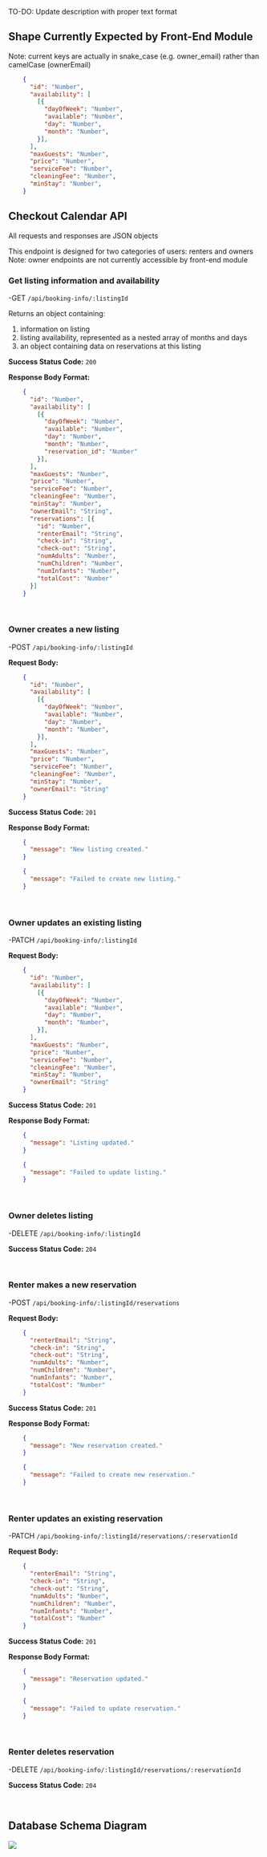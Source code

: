 TO-DO: Update description with proper text format

## Shape Currently Expected by Front-End Module

Note: current keys are actually in snake_case  (e.g. owner_email) rather than camelCase (ownerEmail)

```json
    {
      "id": "Number",
      "availability": [
        [{
          "dayOfWeek": "Number",
          "available": "Number",
          "day": "Number",
          "month": "Number",
        }],
      ],
      "maxGuests": "Number",
      "price": "Number",
      "serviceFee": "Number",
      "cleaningFee": "Number",
      "minStay": "Number",
    }
```

## Checkout Calendar API

All requests and responses are JSON objects

This endpoint is designed for two categories of users: renters and owners
Note: owner endpoints are not currently accessible by front-end module

### Get listing information and availability

-GET `/api/booking-info/:listingId`

Returns an object containing:
1. information on listing
2. listing availability, represented as a nested array of months and days
3. an object containing data on reservations at this listing

**Success Status Code:** `200`

**Response Body Format:**

```json
    {
      "id": "Number",
      "availability": [
        [{
          "dayOfWeek": "Number",
          "available": "Number",
          "day": "Number",
          "month": "Number",
          "reservation_id": "Number"
        }],
      ],
      "maxGuests": "Number",
      "price": "Number",
      "serviceFee": "Number",
      "cleaningFee": "Number",
      "minStay": "Number",
      "ownerEmail": "String",
      "reservations": [{
        "id": "Number",
        "renterEmail": "String",
        "check-in": "String",
        "check-out": "String",
        "numAdults": "Number",
        "numChildren": "Number",
        "numInfants": "Number",
        "totalCost": "Number"
      }]
    }
```

</br>

### Owner creates a new listing

-POST `/api/booking-info/:listingId`

**Request Body:**

```json
    {
      "id": "Number",
      "availability": [
        [{
          "dayOfWeek": "Number",
          "available": "Number",
          "day": "Number",
          "month": "Number",
        }],
      ],
      "maxGuests": "Number",
      "price": "Number",
      "serviceFee": "Number",
      "cleaningFee": "Number",
      "minStay": "Number",
      "ownerEmail": "String"
    }
```

**Success Status Code:** `201`

**Response Body Format:**

```json
    {
      "message": "New listing created."
    }
```

```json
    {
      "message": "Failed to create new listing."
    }
```

</br>

### Owner updates an existing listing

-PATCH `/api/booking-info/:listingId`

**Request Body:**

```json
    {
      "id": "Number",
      "availability": [
        [{
          "dayOfWeek": "Number",
          "available": "Number",
          "day": "Number",
          "month": "Number",
        }],
      ],
      "maxGuests": "Number",
      "price": "Number",
      "serviceFee": "Number",
      "cleaningFee": "Number",
      "minStay": "Number",
      "ownerEmail": "String"
    }
```

**Success Status Code:** `201`

**Response Body Format:**

```json
    {
      "message": "Listing updated."
    }
```

```json
    {
      "message": "Failed to update listing."
    }
```

</br>

### Owner deletes listing

-DELETE `/api/booking-info/:listingId`

**Success Status Code:** `204`

</br>

### Renter makes a new reservation

-POST `/api/booking-info/:listingId/reservations`

**Request Body:**

```json
    {
      "renterEmail": "String",
      "check-in": "String",
      "check-out": "String",
      "numAdults": "Number",
      "numChildren": "Number",
      "numInfants": "Number",
      "totalCost": "Number"
    }
```

**Success Status Code:** `201`

**Response Body Format:**

```json
    {
      "message": "New reservation created."
    }
```

```json
    {
      "message": "Failed to create new reservation."
    }
```

</br>

### Renter updates an existing reservation

-PATCH `/api/booking-info/:listingId/reservations/:reservationId`

**Request Body:**

```json
    {
      "renterEmail": "String",
      "check-in": "String",
      "check-out": "String",
      "numAdults": "Number",
      "numChildren": "Number",
      "numInfants": "Number",
      "totalCost": "Number"
    }
```

**Success Status Code:** `201`

**Response Body Format:**

```json
    {
      "message": "Reservation updated."
    }
```

```json
    {
      "message": "Failed to update reservation."
    }
```

</br>

### Renter deletes reservation

-DELETE `/api/booking-info/:listingId/reservations/:reservationId`

**Success Status Code:** `204`

</br>

## Database Schema Diagram

<img src="/database/schemaDiagram.png">